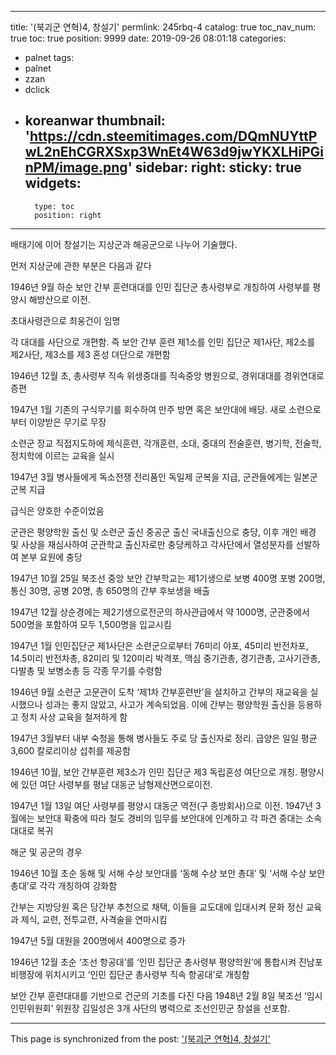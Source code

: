 
---
title: '(북괴군 연혁)4, 창설기'
permlink: 245rbq-4
catalog: true
toc_nav_num: true
toc: true
position: 9999
date: 2019-09-26 08:01:18
categories:
- palnet
tags:
- palnet
- zzan
- dclick
- koreanwar
thumbnail: 'https://cdn.steemitimages.com/DQmNUYttPwL2nEhCGRXSxp3WnEt4W63d9jwYKXLHiPGinPM/image.png'
sidebar:
    right:
        sticky: true
widgets:
    -
        type: toc
        position: right
---


배태기에 이어 창설기는 지상군과 해공군으로 나누어 기술했다.

먼저 지상군에 관한 부분은 다음과 같다

1946년 9월 하순 보안 간부 훈련대대를 인민 집단군 총사령부로 개칭하여 사령부를 평양시 해방산으로 이전.

초대사령관으로 최웅건이 임명

각 대대를 사단으로 개편함. 즉 보안 간부 훈련 제1소를 인민 집단군 제1사단, 제2소를 제2사단, 제3소를 제3 혼성 뎌단으로 개편함

1946년 12월 초, 총사령부 직속 위생중대를 직속중앙 병원으로, 경위대대를 경위연대로 증편

1947년 1월 기존의 구식무기를 회수하여 만주 방면 혹은 보안대에 배당. 새로 소련으로 부터 이양받은 무기로 무장

소련군 장교 직접지도하에 제식훈련, 각개훈련, 소대, 중대의 전술훈련, 병기학, 전술학, 정치학에 이르는 교육을 실시

1947년 3월 병사들에게 독소전쟁 전리품인 독일제 군복을 지급, 군관들에게는 일본군 군복 지급

급식은 양호한 수준이었음

군관은 평양학원 출신 및 소련군 출신 중공군 출신 국내출신으로 충당, 이후 개인 배경 및 사상을 재심사하여 군관학교 출신자로만 충당케하고 각사단에서 열성분자를 선발하여 본부 요원에 충당

1947년 10월 25일 북조선 중앙 보안 간부학교는 제1기생으로 보병 400명 포병 200명, 통신 30명, 공병 20명, 총 650명의 간부 후보생을 배출

1947년 12월 상순경에는 제2기생으로전군의 하사관급에서 약 1000명, 군관중에서 500명을 포함하여 모두 1,500명을 입교시킴

1947년 1월 인민집단군 제1사단은 소련군으로부터 76미리 야포, 45미리 반전차포, 14.5미리 반전차총, 82미리 및 120미리 박격포, 맥심 중기관총, 경기관총, 고사기관총, 다발총 및 보병소총 등 각종 무기를 수령함

1946년 9월 소련군 고문관이 도착 ‘제1차 간부훈련반’을 설치하고 간부의 재교육을 실시했으나 성과는 좋지 않았고, 사고가 계속되었음. 이에 간부는 평양학원 출신을 등용하고 정치 사상 교육을 철저하게 함

1947년 3월부터 내부 숙청을 통해 병사들도 주로 당 출신자로 정리. 급양은 일일 평균 3,600 칼로리이상 섭취를 제공함

1946년 10월, 보안 간부훈련 제3소가 인민 집단군 제3 독립혼성 여단으로 개칭. 평양시에 있던 여단 사령부를 평남 대동군 남형제산면으로이전.

1947년 1월 13일 여단 사령부를 평양시 대동군 역전(구 종방회사)으로 이전. 1947년 3월에는 보안대 확충에 따라 철도 경비의 임무를 보안대에 인계하고 각 파견 중대는 소속 대대로 복귀

해군 및 공군의 경우

1946년 10월 초순 동해 및 서해 수상 보안대를 ‘동해 수상 보안 총대’ 및 ‘서해 수상 보안 총대’로 각각 개칭하여 강화함

간부는 지방당원 혹은 당간부 추천으로 채택, 이들을 교도대에 입대시켜 문화 정신 교육과 제식, 교련, 전투교련, 사격술을 연마시킴

1947년 5월 대원을 200명에서 400명으로 증가

1946년 12월 초순 ‘조선 항공대’를 ‘인민 집단군 총사령부 평양학원’에 통합시켜 진남포 비행장에 위치시키고 ‘인민 집단군 총사령부 직속 항공대’로 개칭함

보안 간부 훈련대대를 기반으로 건군의 기초를 다진 다음 1948년 2월 8일 북조선 ‘임시 인민위원회’ 위원장 김일성은 3개 사단의 병력으로 조선인민군 창설을 선포함.

- - -

This page is synchronized from the post: ['(북괴군 연혁)4, 창설기'](https://steemit.com/@wisdomandjustice/245rbq-4)
